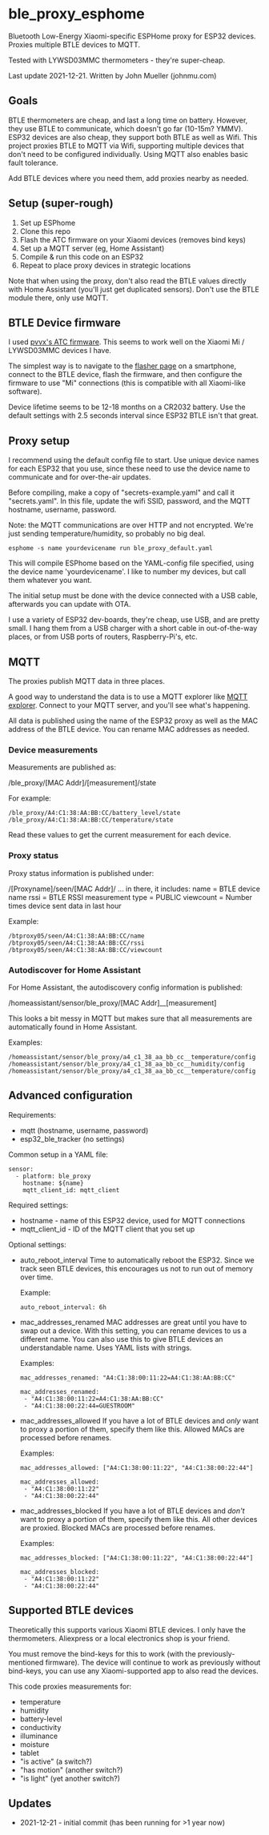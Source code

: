 # ble_proxy_esphome

Bluetooth Low-Energy Xiaomi-specific ESPHome proxy for ESP32 devices. Proxies multiple BTLE devices to MQTT.

Tested with LYWSD03MMC thermometers - they're super-cheap.

Last update 2021-12-21. 
Written by John Mueller (johnmu.com)

## Goals

BTLE thermometers are cheap, and last a long time on battery. However, they use BTLE to communicate, which doesn't go far (10-15m? YMMV). ESP32 devices are also cheap, they support both BTLE as well as Wifi. This project proxies BTLE to MQTT via Wifi, supporting multiple devices that don't need to be configured individually. Using MQTT also enables basic fault tolerance. 

Add BTLE devices where you need them, add proxies nearby as needed. 

## Setup (super-rough)

1. Set up ESPhome 
2. Clone this repo
3. Flash the ATC firmware on your Xiaomi devices (removes bind keys)
4. Set up a MQTT server (eg, Home Assistant)
5. Compile & run this code on an ESP32
6. Repeat to place proxy devices in strategic locations

Note that when using the proxy, don't also read the BTLE values directly with Home Assistant (you'll just get duplicated sensors). Don't use the BTLE module there, only use MQTT.

## BTLE Device firmware

I used [pvvx's ATC firmware](https://github.com/pvvx/ATC_MiThermometer). This seems to work well on the Xiaomi Mi / LYWSD03MMC devices I have. 

The simplest way is to navigate to the [flasher page](https://pvvx.github.io/ATC_MiThermometer/TelinkMiFlasher.html) on a smartphone, connect to the BTLE device, flash the firmware, and then configure the firmware to use "Mi" connections (this is compatible with all Xiaomi-like software).

Device lifetime seems to be 12-18 months on a CR2032 battery. Use the default settings with 2.5 seconds interval since ESP32 BTLE isn't that great.

## Proxy setup

I recommend using the default config file to start. Use unique device names for each ESP32 that you use, since these need to use the device name to communicate and for over-the-air updates. 

Before compiling, make a copy of "secrets-example.yaml" and call it "secrets.yaml". In this file, update the wifi SSID, password, and the MQTT hostname, username, password. 

Note: the MQTT communications are over HTTP and not encrypted. We're just sending temperature/humidity, so probably no big deal.

```
esphome -s name yourdevicename run ble_proxy_default.yaml
```

This will compile ESPhome based on the YAML-config file specified, using the device name 'yourdevicename'. I like to number my devices, but call them whatever you want.

The initial setup must be done with the device connected with a USB cable, afterwards you can update with OTA. 

I use a variety of ESP32 dev-boards, they're cheap, use USB, and are pretty small. I hang them from a USB charger with a short cable in out-of-the-way places, or from USB ports of routers, Raspberry-Pi's, etc. 

## MQTT

The proxies publish MQTT data in three places. 

A good way to understand the data is to use a MQTT explorer like [MQTT explorer](http://mqtt-explorer.com/). Connect to your MQTT server, and you'll see what's happening.

All data is published using the name of the ESP32 proxy as well as the MAC address of the BTLE device. You can rename MAC addresses as needed. 

### Device measurements

Measurements are published as:

/ble_proxy/[MAC Addr]/[measurement]/state

For example:

```
/ble_proxy/A4:C1:38:AA:BB:CC/battery_level/state
/ble_proxy/A4:C1:38:AA:BB:CC/temperature/state
```

Read these values to get the current measurement for each device. 

### Proxy status

Proxy status information is published under:

/[Proxyname]/seen/[MAC Addr]/
... in there, it includes:
name = BTLE device name
rssi = BTLE RSSI measurement
type = PUBLIC
viewcount = Number times device sent data in last hour

Example:

```
/btproxy05/seen/A4:C1:38:AA:BB:CC/name
/btproxy05/seen/A4:C1:38:AA:BB:CC/rssi
/btproxy05/seen/A4:C1:38:AA:BB:CC/viewcount
```

### Autodiscover for Home Assistant

For Home Assistant, the autodiscovery config information is published:

/homeassistant/sensor/ble_proxy/[MAC Addr]__[measurement]

This looks a bit messy in MQTT but makes sure that all measurements are automatically found in Home Assistant. 

Examples:

```
/homeassistant/sensor/ble_proxy/a4_c1_38_aa_bb_cc__temperature/config
/homeassistant/sensor/ble_proxy/a4_c1_38_aa_bb_cc__humidity/config
/homeassistant/sensor/ble_proxy/a4_c1_38_aa_bb_cc__temperature/config
```

## Advanced configuration

Requirements:
* mqtt (hostname, username, password)
* esp32_ble_tracker (no settings)

Common setup in a YAML file:

```
sensor:
  - platform: ble_proxy
    hostname: ${name}
    mqtt_client_id: mqtt_client
```

Required settings:

* hostname - name of this ESP32 device, used for MQTT connections
* mqtt_client_id - ID of the MQTT client that you set up

Optional settings:

* auto_reboot_interval
  Time to automatically reboot the ESP32. Since we track seen BTLE devices, this encourages us not to run out of memory over time. 

  Example:

  ```auto_reboot_interval: 6h```

* mac_addresses_renamed
  MAC addresses are great until you have to swap out a device. With this setting, you can rename devices to us a different name. You can also use this to give BTLE devices an understandable name.
  Uses YAML lists with strings.

  Examples:

  ```mac_addresses_renamed: "A4:C1:38:00:11:22=A4:C1:38:AA:BB:CC"```

  ```
  mac_addresses_renamed:
   - "A4:C1:38:00:11:22=A4:C1:38:AA:BB:CC"
   - "A4:C1:38:00:22:44=GUESTROOM"
  ```

* mac_addresses_allowed
  If you have a lot of BTLE devices and *only* want to proxy a portion of them, specify them like this. Allowed MACs are processed before renames.

  Examples:

  ```mac_addresses_allowed: ["A4:C1:38:00:11:22", "A4:C1:38:00:22:44"]```

  ```
  mac_addresses_allowed:
   - "A4:C1:38:00:11:22"
   - "A4:C1:38:00:22:44"
  ```

* mac_addresses_blocked
  If you have a lot of BTLE devices and *don't* want to proxy a portion of them, specify them like this. All other devices are proxied. Blocked MACs are processed before renames.

  Examples:

  ```mac_addresses_blocked: ["A4:C1:38:00:11:22", "A4:C1:38:00:22:44"]```

  ```
  mac_addresses_blocked:
   - "A4:C1:38:00:11:22"
   - "A4:C1:38:00:22:44"
  ```

## Supported BTLE devices

Theoretically this supports various Xiaomi BTLE devices. I only have the thermometers. Aliexpress or a local electronics shop is your friend.

You must remove the bind-keys for this to work (with the previously-mentioned firmware). The device will continue to work as previously without bind-keys, you can use any Xiaomi-supported app to also read the devices.

This code proxies measurements for:

* temperature
* humidity
* battery-level
* conductivity
* illuminance
* moisture
* tablet
* "is active" (a switch?)
* "has motion" (another switch?)
* "is light" (yet another switch?)

## Updates

* 2021-12-21 - initial commit (has been running for >1 year now)
